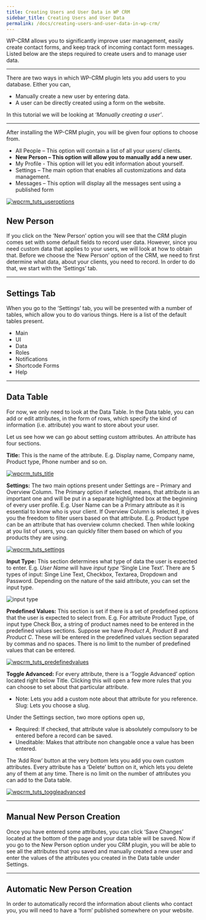 ```yaml
---
title: Creating Users and User Data in WP CRM
sidebar_title: Creating Users and User Data
permalink: /docs/creating-users-and-user-data-in-wp-crm/
---
```


WP-CRM allows you to significantly improve user management, easily create contact forms, and keep track of incoming contact form messages. Listed below are the steps required to create users and to manage user data.

* * *

There are two ways in which WP-CRM plugin lets you add users to you database. Either you can,

*   Manually create a new user by entering data.
*   A user can be directly created using a form on the website.

In this tutorial we will be looking at _‘Manually creating a user’_.

* * *

After installing the WP-CRM plugin, you will be given four options to choose from.

*   All People – This option will contain a list of all your users/ clients.
*   **New Person – This option will allow you to manually add a new user.**
*   My Profile - This option will let you edit information about yourself.
*   Settings – The main option that enables all customizations and data management.
*   Messages – This option will display all the messages sent using a published form

[![wpcrm_tuts_useroptions](https://storage.googleapis.com/media.usabilitydynamics.com/2012/03/wpcrm_tuts_useroptions.png)](https://storage.googleapis.com/media.usabilitydynamics.com/2012/03/wpcrm_tuts_useroptions.png)

## New Person

If you click on the ‘New Person’ option you will see that the CRM plugin comes set with some default fields to record user data. However, since you need custom data that applies to your users, we will look at how to obtain that. Before we choose the ‘New Person’ option of the CRM, we need to first determine what data, about your clients, you need to record. In order to do that, we start with the ‘Settings’ tab.

* * *

## Settings Tab

When you go to the ‘Settings’ tab, you will be presented with a number of tables, which allow you to do various things. Here is a list of the default tables present.

*   Main
*   UI
*   Data
*   Roles
*   Notifications
*   Shortcode Forms
*   Help

* * *

## Data Table

For now, we only need to look at the Data Table. In the Data table, you can add or edit attributes, in the form of rows, which specify the kind of information (i.e. attribute) you want to store about your user.

Let us see how we can go about setting custom attributes. An attribute has four sections.

**Title:** This is the name of the attribute. E.g. Display name, Company name, Product type, Phone number and so on.

[![wpcrm_tuts_title](https://storage.googleapis.com/media.usabilitydynamics.com/2012/03/wpcrm_tuts_title.png)](https://storage.googleapis.com/media.usabilitydynamics.com/2012/03/wpcrm_tuts_title.png)

**Settings:** The two main options present under Settings are – Primary and Overview Column. The Primary option if selected, means, that attribute is an important one and will be put in a separate highlighted box at the beginning of every user profile. E.g. User Name can be a Primary attribute as it is essential to know who is your client. If Overview Column is selected, it gives you the freedom to filter users based on that attribute. E.g. Product type can be an attribute that has overview column checked. Then while looking at you list of users, you can quickly filter them based on which of you products they are using.

[![wpcrm_tuts_settings](https://storage.googleapis.com/media.usabilitydynamics.com/2012/03/wpcrm_tuts_settings.png)](https://storage.googleapis.com/media.usabilitydynamics.com/2012/03/wpcrm_tuts_settings.png)

**Input Type:** This section determines what type of data the user is expected to enter. E.g. _User Name_ will have _input type_ ‘Single Line Text’. There are 5 types of input: Singe Line Text, Checkbox, Textarea, Dropdown and Password. Depending on the nature of the said attribute, you can set the input type.

![input type](https://storage.googleapis.com/media.usabilitydynamics.com/2012/02/input-type-166x180.png)

**Predefined Values:** This section is set if there is a set of predefined options that the user is expected to select from. E.g. For attribute Product Type, of input type Check Box, a string of product names need to be entered in the predefined values sections. Suppose we have _Product A_, _Product B_ and _Product C_. These will be entered in the predefined values section separated by commas and no spaces. There is no limit to the number of predefined values that can be entered.

[![wpcrm_tuts_predefinedvalues](https://storage.googleapis.com/media.usabilitydynamics.com/2012/03/wpcrm_tuts_predefinedvalues.png)](https://storage.googleapis.com/media.usabilitydynamics.com/2012/03/wpcrm_tuts_predefinedvalues.png)

**Toggle Advanced:** For every attribute, there is a ‘Toggle Advanced’ option located right below Title. Clicking this will open a few more rules that you can choose to set about that particular attribute.

*   Note: Lets you add a custom note about that attribute for you reference.
    Slug: Lets you choose a slug.

Under the Settings section, two more options open up,

*   Required: If checked, that attribute value is absolutely compulsory to be entered before a record can be saved.
*   Uneditable: Makes that attribute non changable once a value has been entered.

The ‘Add Row’ button at the very bottom lets you add you own custom attributes. Every attribute has a ‘Delete’ button on it, which lets you delete any of them at any time. There is no limit on the number of attributes you can add to the Data table.

[![wpcrm_tuts_toggleadvanced](https://storage.googleapis.com/media.usabilitydynamics.com/2012/03/wpcrm_tuts_toggleadvanced.png)](https://storage.googleapis.com/media.usabilitydynamics.com/2012/03/wpcrm_tuts_toggleadvanced.png)

* * *

## Manual New Person Creation

Once you have entered some attributes, you can click ‘Save Changes’ located at the bottom of the page and your data table will be saved. Now if you go to the New Person option under you CRM plugin, you will be able to see all the attributes that you saved and manually created a new user and enter the values of the attributes you created in the Data table under Settings.

* * *

## Automatic New Person Creation

In order to automatically record the information about clients who contact you, you will need to have a ‘form’ published somewhere on your website.



